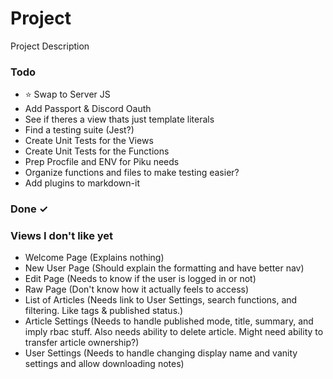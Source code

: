 # Project

Project Description

<!--Pull individual Views IDLY into the "In Progress" and break down the stuff in parens into individual list items when working on them-->
<!-- Testing tutorial https://www.albertgao.xyz/2017/05/24/how-to-test-expressjs-with-jest-and-supertest/ -->
<!-- Prisma has a jest mock https://www.prisma.io/docs/guides/testing/unit-testing -->

### Todo

- ⭐ Swap to Server JS
- Add Passport & Discord Oauth
- See if theres a view thats just template literals
- Find a testing suite (Jest?)
- Create Unit Tests for the Views
- Create Unit Tests for the Functions
- Prep Procfile and ENV for Piku needs
- Organize functions and files to make testing easier?
- Add plugins to markdown-it

### Done ✓

### Views I don't like yet

- Welcome Page (Explains nothing)
- New User Page (Should explain the formatting and have better nav)
- Edit Page (Needs to know if the user is logged in or not)
- Raw Page (Don't know how it actually feels to access)
- List of Articles (Needs link to User Settings, search functions, and filtering. Like tags & published status.)
- Article Settings (Needs to handle published mode, title, summary, and imply rbac stuff. Also needs ability to delete article. Might need ability to transfer article ownership?)
- User Settings (Needs to handle changing display name and vanity settings and allow downloading notes)

